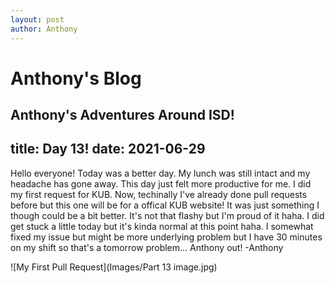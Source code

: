 ```yaml
---
layout: post
author: Anthony
---
```

# Anthony's Blog
Anthony's Adventures Around ISD!
---

title: Day 13!
date:  2021-06-29
---

Hello everyone! Today was a better day. My lunch was still intact and my headache has gone away. This day just felt more productive for me. I did my first request for KUB. Now, techinally I've already done pull requests before but this one will be for a offical KUB website! It was just something I though could be a bit better. It's not that flashy but I'm proud of it haha. I did get stuck a little today but it's kinda normal at this point haha. I somewhat fixed my issue but might be more underlying problem but I have 30 minutes on my shift so that's a tomorrow problem... Anthony out! -Anthony

![My First Pull Request](Images/Part 13 image.jpg)